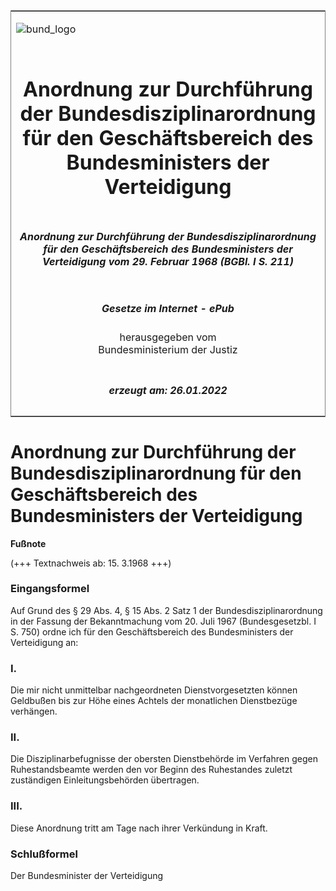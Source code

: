 <span id="DECKBLATT.html"></span>

<table border="0" frame="border" width="100%">

<tr valign="top">

<td align="left">

![bund\_logo](BfJ_2021_Web_de_de.gif)

</td>

<td align="right">

 

</td>

</tr>

<tr align="center" valign="middle">

<td colspan="2">

# Anordnung zur Durchführung der Bundesdisziplinarordnung für den Geschäftsbereich des Bundesministers der Verteidigung

</td>

</tr>

<tr align="center" valign="middle">

<td colspan="2">

##### Anordnung zur Durchführung der Bundesdisziplinarordnung für den Geschäftsbereich des Bundesministers der Verteidigung vom 29. Februar 1968 (BGBl. I S. 211)

</td>

</tr>

<tr align="center" valign="middle">

<td colspan="2">

  
  

##### Gesetze im Internet - ePub  
  
herausgegeben vom  
Bundesministerium der Justiz

</td>

</tr>

<tr align="center" valign="bottom">

<td colspan="2">

  
  

##### erzeugt am: 26.01.2022

</td>

</tr>

</table>

<span id="BJNR002110968.html"></span>

# Anordnung zur Durchführung der Bundesdisziplinarordnung für den Geschäftsbereich des Bundesministers der Verteidigung

<div>

  
**Fußnote**

<div class="jnhtml">

<div>

<div class="jurAbsatz">

(+++ Textnachweis ab: 15. 3.1968 +++)

</div>

</div>

</div>

</div>

<span id="BJNR002110968BJNE000100307.html"></span>

### Eingangsformel  

<div>

<div class="jnhtml">

<div>

<div class="jurAbsatz">

Auf Grund des § 29 Abs. 4, § 15 Abs. 2 Satz 1 der
Bundesdisziplinarordnung in der Fassung der Bekanntmachung vom 20. Juli
1967 (Bundesgesetzbl. I S. 750) ordne ich für den Geschäftsbereich des
Bundesministers der Verteidigung an:

</div>

</div>

</div>

</div>

<span id="BJNR002110968BJNE000200307.html"></span>

### I.  

<div>

<div class="jnhtml">

<div>

<div class="jurAbsatz">

Die mir nicht unmittelbar nachgeordneten Dienstvorgesetzten können
Geldbußen bis zur Höhe eines Achtels der monatlichen Dienstbezüge
verhängen.

</div>

</div>

</div>

</div>

<span id="BJNR002110968BJNE000300307.html"></span>

### II.  

<div>

<div class="jnhtml">

<div>

<div class="jurAbsatz">

Die Disziplinarbefugnisse der obersten Dienstbehörde im Verfahren gegen
Ruhestandsbeamte werden den vor Beginn des Ruhestandes zuletzt
zuständigen Einleitungsbehörden übertragen.

</div>

</div>

</div>

</div>

<span id="BJNR002110968BJNE000400307.html"></span>

### III.  

<div>

<div class="jnhtml">

<div>

<div class="jurAbsatz">

Diese Anordnung tritt am Tage nach ihrer Verkündung in Kraft.

</div>

</div>

</div>

</div>

<span id="BJNR002110968BJNE000500307.html"></span>

### Schlußformel  

<div>

<div class="jnhtml">

<div>

<div class="jurAbsatz">

<span class="SP">Der Bundesminister der Verteidigung</span>

</div>

</div>

</div>

</div>
